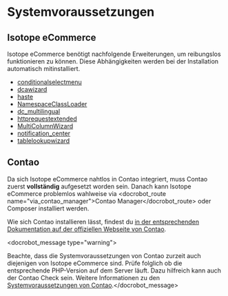 # Systemvoraussetzungen

## Isotope eCommerce

Isotope eCommerce benötigt nachfolgende Erweiterungen, um reibungslos funktionieren zu können. Diese Abhängigkeiten werden bei der Installation automatisch mitinstalliert.

* [conditionalselectmenu][1]
* [dcawizard][2]
* [haste][3]
* [NamespaceClassLoader][4]
* [dc_multilingual][5]
* [httprequestextended][6]
* [MultiColumnWizard][7]
* [notification_center][8]
* [tablelookupwizard][9]

## Contao

Da sich Isotope eCommerce nahtlos in Contao integriert, muss Contao zuerst **vollständig** aufgesetzt worden sein. 
Danach kann Isotope eCommerce problemlos wahlweise via <docrobot_route name="via_contao_manager">Contao Manager</docrobot_route> oder Composer installiert werden.

Wie sich Contao installieren lässt, findest du [in der entsprechenden Dokumentation auf der offiziellen Webseite von Contao][8].

<docrobot_message type="warning"><p>Beachte, dass die Systemvoraussetzungen von Contao zurzeit auch diejenigen von Isotope eCommerce sind. Prüfe folglich ob die entsprechende PHP-Version auf dem Server läuft. Dazu hilfreich kann auch der Contao Check sein. Weitere Informationen zu den <a href="https://docs.contao.org/books/manual/3.5/de/01-installation/den-live-server-konfigurieren.html#contao-systemvoraussetzungen" target="_blank">Systemvoraussetzungen von Contao</a>.</docrobot_message>

[1]: https://contao.org/de/erweiterungsliste/view/conditionalselectmenu.de.html
[2]: https://contao.org/de/erweiterungsliste/view/dcawizard.de.html
[3]: https://contao.org/en/erweiterungsliste/view/haste.en.html
[4]: https://contao.org/de/erweiterungsliste/view/NamespaceClassLoader.de.html
[5]: https://contao.org/de/erweiterungsliste/view/dc_multilingual.de.html
[6]: https://contao.org/de/erweiterungsliste/view/httprequestextended.de.html
[7]: https://contao.org/de/erweiterungsliste/view/MultiColumnWizard.de.html
[8]: https://contao.org/de/erweiterungsliste/view/notification_center.de.html
[9]: https://contao.org/de/erweiterungsliste/view/tablelookupwizard.de.html
